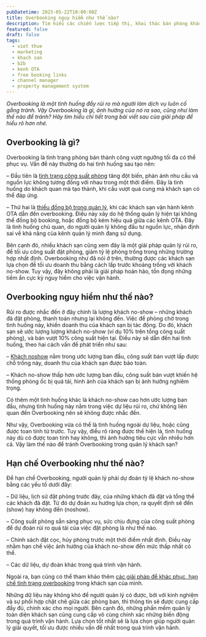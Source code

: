 ```yaml
---
pubDatetime: 2023-05-22T10:00:00Z
title: Overbooking nguy hiểm như thế nào?
description: Tìm hiểu các chiến lược tiếp thị, khai thác bán phòng khách sạn hiệu quả trong chuỗi bài viết sau của nhavantuonglai để áp dụng và đem lại hiệu quả thiết thực cho giải pháp của bạn.
featured: false
draft: false
tags:
  - viet thue
  - marketing
  - khach san
  - b2b
  - kenh OTA
  - free booking links
  - channel manager
  - property management system
---
```


_Overbooking là một tình huống đầy rủi ro mà người làm dịch vụ luôn cố gắng tránh. Vậy Overbooking là gì, ảnh hưởng của nó ra sao, cũng như làm thế nào để tránh? Hãy tìm hiểu chi tiết trong bài viết sau của giải pháp để hiểu rõ hơn nhé._

## Overbooking là gì?

Overbooking là tình trạng phòng bán thành công vượt ngưỡng tối đa có thể phục vụ. Vấn đề này thường do hai tình huống sau tạo nên:

– Đầu tiên là [tình trạng công suất phòng](https://nhavantuonglai.com/posts/hieu-dung-ve-cong-suat-phong-khi-lam-khach-san) tăng đột biến, phản ánh nhu cầu và nguồn lực không tương đồng với nhau trong một thời điểm. Đây là tình huống do khách quan mà tạo thành, khi cầu vượt quá cung mà khách sạn có thể đáp ứng.

– Thứ hai là [thiếu đồng bộ trong quản lý](https://nhavantuonglai.com/posts/), khi các khách sạn vận hành kênh OTA dẫn đến overbooking. Điều này xảy do hệ thống quản lý hiện tại không thể đồng bộ booking, hoặc đồng bộ kém hiệu quả giữa các kênh OTA. Đây là tình huống chủ quan, do người quản lý không đầu tư nguồn lực, nhận định sai về khả năng của kênh quản lý mình đang sử dụng.

Bên cạnh đó, nhiều khách sạn cũng xem đây là một giải pháp quản lý rủi ro, để tối ưu công suất đặt phòng, giảm tỷ lệ phòng trống trong những trường hợp nhất định. Overbooking như đã nói ở trên, thường được các khách sạn lựa chọn để tối ưu doanh thu bằng cách lấp trước khoảng trống với khách no-show. Tuy vậy, đây không phải là giải pháp hoàn hảo, tồn đọng những tiềm ẩn cực kỳ nguy hiểm cho việc vận hành.

## Overbooking nguy hiểm như thế nào?

Rủi ro được nhắc đến ở đây chính là lượng khách no-show – những khách đã đặt phòng, thanh toán nhưng lại không đến. Việc để phòng chờ trong tình huống này, khiến doanh thu của khách sạn bị tác động. Do đó, khách sạn sẽ ước lượng lượng khách no-show (ví dụ 10% trên tổng công suất phòng), và bán vượt 10% công suất hiện tại. Điều này sẽ dẫn đến hai tình huống, theo hai cách vấn đề phát triển như sau:

– [Khách noshow](https://nhavantuonglai.com/posts/) nằm trong ước lượng ban đầu, công suất bán vượt lấp được chỗ trống này, doanh thu của khách sạn được bảo toàn.

– Khách no-show thấp hơn ước lượng ban đầu, công suất bán vượt khiến hệ thống phòng ốc bị quá tải, hình ảnh của khách sạn bị ảnh hưởng nghiêm trọng.

Có thêm một tình huống khác là khách no-show cao hơn ước lượng ban đầu, nhưng tình huống này nằm trong việc dự liệu rủi ro, chứ không liên quan đến Overbooking nên sẽ không được nhắc đến.

Như vậy, Overbooking vừa có thể là tình huống ngoài dự liệu, hoặc cũng được toan tính từ trước. Tuy vậy, điều rõ ràng được thể hiện là, tình huống này dù có được toan tính hay không, thì ảnh hưởng tiêu cực vẫn nhiều hơn cả. Vậy làm thế nào để tránh Overbooking trong quản lý khách sạn?

## Hạn chế Overbooking như thế nào?

Để hạn chế Overbooking, người quản lý phải dự đoán tỷ lệ khách no-show bằng các yếu tố dưới đây:

– Dữ liệu, lịch sử đặt phòng trước đây, của những khách đã đặt và tổng thể các khách đã đặt. Từ đó dự đoán xu hướng lựa chọn, ra quyết định sẽ đến (show) hay không đến (noshow).

– Công suất phòng sẵn sàng phục vụ, sức chịu đựng của công suất phòng để dự đoán rủi ro quá tải của việc đặt phòng là như thế nào.

– Chính sách đặt cọc, hủy phòng trước một thời điểm nhất định. Điều này nhằm hạn chế việc ảnh hưởng của khách no-show đến mức thấp nhất có thể.

– Các dữ liệu, dự đoán khác trong quá trình vận hành.

Ngoài ra, bạn cũng có thể tham khảo thêm [các giải pháp để khác phục, hạn chế tình trạng overbooking](https://nhavantuonglai.com/posts/lam-the-nao-de-khach-san-tranh-overbooking) trong khách sạn của mình.

Những dữ liệu này không khó để người quản lý có được, bởi với kinh nghiệm và sự phối hợp chặt chẽ giữa các phòng ban, thì thông tin sẽ được cung cấp đầy đủ, chính xác cho mọi người. Bên cạnh đó, những phần mềm quản lý toàn diện khách sạn cũng cung cấp vô cùng chính xác những biến động trong quá trình vận hành. Lựa chọn tốt nhất sẽ là lựa chọn giúp người quản lý giải quyết, tối ưu được nhiều vấn đề nhất trong quá trình vận hành.
